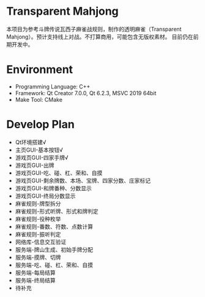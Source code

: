# Transparent Mahjong

本项目为参考斗牌传说瓦西子麻雀战规则，制作的透明麻雀（Transparent Mahjong）。预计支持线上对战。不打算商用，可能包含无版权素材。
目前仍在前期开发中。

# Environment

- Programming Language: C++
- Framework: Qt Creator 7.0.0, Qt 6.2.3, MSVC 2019 64bit
- Make Tool: CMake

# Develop Plan

- Qt环境搭建√
- 主页GUI-基本按钮√
- 游戏页GUI-四家手牌√
- 游戏页GUI-出牌
- 游戏页GUI-吃、碰、杠、荣和、自摸
- 游戏页GUI-剩余牌数、本场、宝牌、四家分数、庄家标记
- 游戏页GUI-和牌番种、分数显示
- 游戏页GUI-终局分数显示
- 麻雀规则-牌型拆分
- 麻雀规则-形式听牌、形式和牌判定
- 麻雀规则-役种枚举
- 麻雀规则-番数、符数、点数计算
- 麻雀规则-振听判定
- 网络库-信息交互验证
- 服务端-牌山生成、初始手牌分配
- 服务端-摸牌、切牌
- 服务端-吃、碰、杠、荣和、自摸
- 服务端-每局结算
- 服务端-终局结算
- 待补充

